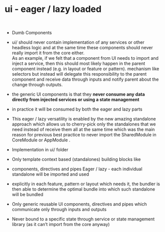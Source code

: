 # ui - eager / lazy loaded
<br>

- Dumb Components
- ui/ should never contain
implementation of any services or other headless logic and at the same time
these components should never really import it from the core either. <br>
As an example, if we felt that a component from UI needs to import and inject
a service, then this should most likely happen in the parent component
instead (e.g. in layout or feature or pattern).
mechanism like selectors but instead will delegate this responsibility to the
parent component and receive data through inputs and notify parent about
the change through outputs.

- the generic UI components is that they **never consume any data directly from injected services or using a state management**

- in practice it will be consumed
by both the eager and lazy parts

- This eager / lazy versatility is enabled by the new amazing standalone
approach which allows us to cherry-pick only the standalones that we
need instead of receive them all at the same time which was the main
reason for previous best practice to never import the SharedModule in
CoreModule or AppModule .

- Implementation in ui/ folder
- Only template context based (standalones) building blocks like
- components, directives and pipes
Eager / lazy - each individual standalone will be imported and used

- explicitly in each feature, pattern or layout which needs it, the bundler is
then able to determine the optimal bundle into which such standalone will
be bundled

- Only generic reusable UI components, directives and pipes which communicate only through inputs and outputs

- Never bound to a specific state through service or state management
library (as it can’t import from the core anyway)